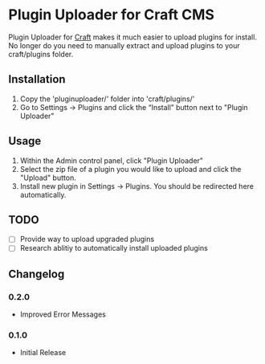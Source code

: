 
# Plugin Uploader for Craft CMS

Plugin Uploader for [Craft](http://craftcms.com) makes it much easier to upload plugins for install. No longer do you need to manually extract and upload plugins to your craft/plugins folder.

## Installation

1. Copy the 'pluginuploader/' folder into 'craft/plugins/'
2. Go to Settings → Plugins and click the “Install” button next to "Plugin Uploader"

## Usage

1. Within the Admin control panel, click "Plugin Uploader"
2. Select the zip file of a plugin you would like to upload and click the "Upload" button.
3. Install new plugin in Settings → Plugins. You should be redirected here automatically.

## TODO
- [ ] Provide way to upload upgraded plugins
- [ ] Research ablitiy to automatically install uploaded plugins

## Changelog

### 0.2.0
- Improved Error Messages

### 0.1.0
- Initial Release
